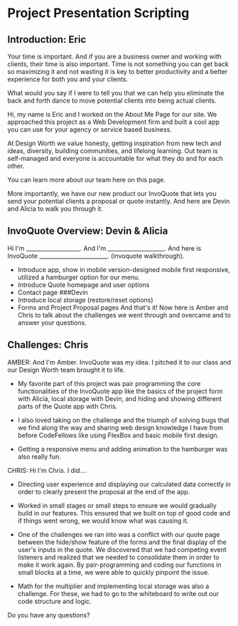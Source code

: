 # Project Presentation Scripting


## Introduction: Eric
Your time is important. And if you are a business owner and working with clients, their time is also important. Time is not something you can get back so maximizing it and not wasting it is key to better productivity and a better experience for both you and your clients.

What would you say if I were to tell you that we can help you eliminate the back and forth dance to move potential clients into being actual clients.

Hi, my name is Eric and I worked on the About Me Page for our site. We approached this project as a Web Development firm and built a cool app you can use for your agency or service based business.

At Design Worth we value honesty, getting inspiration from new tech and ideas, diversity, building communities, and lifelong learning. Out team is self-managed and everyone is accountable for what they do and for each other.

You can learn more about our team here on this page.

More importantly, we have our new product our InvoQuote that lets you send your potential clients a proposal or quote instantly. And here are Devin and Alicia to walk you through it.

## InvoQuote Overview: Devin & Alicia
Hi I'm ___________________.
And I'm ____________________.
And here is InvoQuote ________________________.
(invoquote walkthrough).

* Introduce app, show in mobile version-designed mobile first responsive, utilized a hamburger option for our menu.
* Introduce Quote homepage and user options
* Contact page
###Devin
* Introduce local storage (restore/reset options)
* Forms and Project Proposal pages
And that's it! Now here is Amber and Chris to talk about the challenges we went through and overcame and to answer your questions.

## Challenges: Chris

AMBER: And I'm Amber. InvoQuote was my idea. I pitched it to our class and our Design Worth team brought it to life.

* My favorite part of this project was pair programming the core functionalities of the InvoQuote app like the basics of the project form with Alicia, local storage with Devin, and hiding and showing different parts of the Quote app with Chris.

* I also loved taking on the challenge and the triumph of solving bugs that we find along the way and sharing web design knowledge I have from before CodeFellows like using FlexBox and basic mobile first design.

* Getting a responsive menu and adding animation to the hamburger was also really fun.


CHRIS: Hi I'm Chris. I did....

* Directing user experience and displaying our calculated data correctly in order to clearly present the proposal at the end of the app.

* Worked in small stages or small steps to ensure we would gradually build in our features. This ensured that we built on top of good code and if things went wrong, we would know what was causing it.

* One of the challenges we ran into was a conflict with our quote page between the hide/show feature of the forms and the final display of the user's inputs in the quote. We discovered that we had competing event listeners and realized that we needed to consolidate them in order to make it work again. By pair-programming and coding our functions in small blocks at a time, we were able to quickly pinpoint the issue.

* Math for the multiplier and implementing local storage was also a challenge. For these, we had to go to the whiteboard to write out our code structure and logic.

Do you have any questions?
